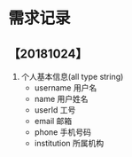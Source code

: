 # 需求记录

## 【20181024】

1. 个人基本信息(all type string)
    - username 用户名
    - name 用户姓名
    - userId  工号
    - email 邮箱
    - phone 手机号码
    - institution 所属机构